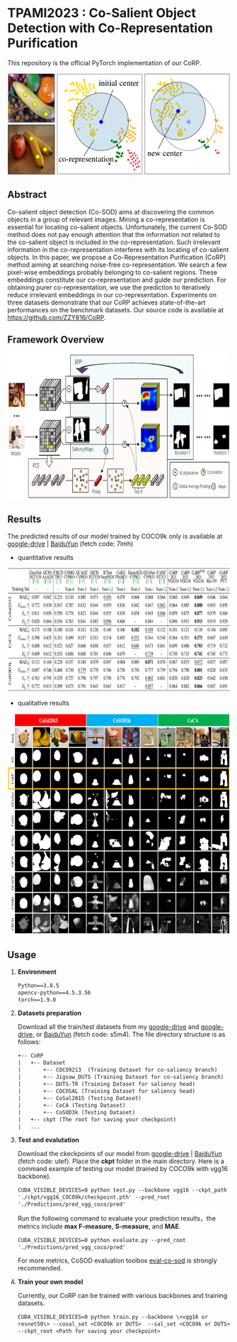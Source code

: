 # **TPAMI2023 : Co-Salient Object Detection with Co-Representation Purification**

This repository is the official PyTorch implementation of our CoRP.

<div align=center><img width="550" height="230" src=./figures/main1.png/></div>

## **Abstract**

Co-salient object detection (Co-SOD) aims at discovering the common objects in a group of relevant images. Mining a co-representation is essential for locating co-salient objects. Unfortunately, the current Co-SOD method does not pay enough attention that the information not related to the co-salient object is included in the co-representation. Such irrelevant information in the co-representation interferes with its locating of co-salient objects.
In this paper, we propose a Co-Representation Purification (CoRP) method aiming at searching noise-free co-representation. We search a few pixel-wise embeddings probably belonging to co-salient regions. These embeddings constitute our co-representation and guide our prediction. For obtaining purer co-representation, we use the prediction to iteratively reduce irrelevant embeddings in our co-representation. Experiments on three datasets demonstrate that our CoRP achieves state-of-the-art performances on the benchmark datasets.
Our source code is available at https://github.com/ZZY816/CoRP.

## **Framework Overview**

<div align=center><img width="750" height="330" src=./figures/framework.png/></div>

## **Results**

The predicted results of our model trained by COCO9k only is available at [google-drive](https://drive.google.com/file/d/1YWxLQhe26bvFXfXzXIFw19mx69ESs1Lq/view?usp=sharing) | [BaiduYun](https://pan.baidu.com/s/19sDWXHk0D04IlNdeGhdKDw) (fetch code: 7lmh)
+ quantitative results
<div align=center><img width="800" height="280" src=./figures/compare.png/></div>

+ qualitative results
<div align=center><img width="800" height="500" src=./figures/qualitative.png/></div>

## **Usage**
1. **Environment**

    ```
    Python==3.8.5
    opencv-python==4.5.3.56
    torch==1.9.0
    ```

2. **Datasets preparation**

    Download all the train/test datasets from my [google-drive](https://drive.google.com/file/d/1xD9BfxFnBl6vw0X97GXqLd8yBVR1tc3S/view?usp=sharing) and [google-drive](https://drive.google.com/file/d/1LAPmlWhnND9tBO3n_RaW2_ZIY0Jy1BGJ/view?usp=sharing), or [BaiduYun](https://pan.baidu.com/s/1npN6__inOd6uwKwza2TdZQ) (fetch code: s5m4). The file directory structure is as follows:
    ```
    +-- CoRP
    |   +-- Dataset
    |       +-- COCO9213  (Training Dataset for co-saliency branch)
    |       +-- Jigsaw_DUTS (Training Dataset for co-saliency branch)   
    |       +-- DUTS-TR (Training Dataset for saliency head)   
    |       +-- COCOSAL (Training Dataset for saliency head)  
    |       +-- CoSal2015 (Testing Dataset)   
    |       +-- CoCA (Testing Dataset)  
    |       +-- CoSOD3k (Testing Dataset)   
    |   +-- ckpt (The root for saving your checkpoint)
    |   ... 
    ```
 3. **Test and evalutation**
 
       Download the ckeckpoints of our model from [google-drive](https://drive.google.com/file/d/1viHjcuH0Ski67_zkgsQxAEhKL0Yf8Av8/view?usp=sharing) | [BaiduYun](https://pan.baidu.com/s/1YkWOjFNbtPjZs0VhROpZTA) (fetch code: utef). Place the **ckpt** folder in the main directory. Here is a command example of testing our model (trained by COCO9k with vgg16 backbone).
    ```
    CUDA_VISIBLE_DEVICES=0 python test.py --backbone vgg16 --ckpt_path './ckpt/vgg16_COCO9k/checkpoint.pth' --pred_root './Predictions/pred_vgg_coco/pred' 
    ```
    
    Run the following command to evaluate your prediction results，the metrics include **max F-measure**, **S-measure**, and **MAE**.
    
    ```
    CUDA_VISIBLE_DEVICES=0 python evaluate.py --pred_root './Predictions/pred_vgg_coco/pred'
    ```
    For more metrics, CoSOD evaluation toolbox [eval-co-sod](https://github.com/zzhanghub/eval-co-sod) is strongly recommended.
    
 4. **Train your own model**

    Currently, our CoRP can be trained with various backbones and training datasets.  
    ```
    CUDA_VISIBLE_DEVICES=0 python train.py --backbone \<vgg16 or resnet50\> --cosal_set <COCO9k or DUTS>  --sal_set <COCO9k or DUTS> --ckpt_root <Path for saving your checkpoint>
    ```
 
